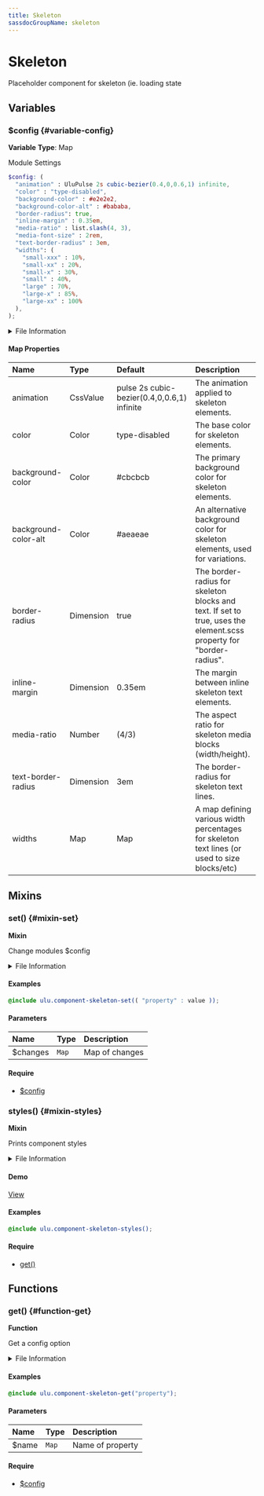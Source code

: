 ```yaml
---
title: Skeleton
sassdocGroupName: skeleton
---
```



# Skeleton

<div class="type-large">

Placeholder component for skeleton (ie. loading state

</div>



## Variables




<div class="sassdoc-item-header">

###  $config {#variable-config}

  <div class="sassdoc-item-header__labels">
    <span class="tag tag--primary"><strong>Variable</strong></span> <span class="tag"><strong>Type</strong>: Map</span>
  </div>

</div>

  

Module Settings
    
    

``` scss
$config: (
  "animation" : UluPulse 2s cubic-bezier(0.4,0,0.6,1) infinite,
  "color" : "type-disabled",
  "background-color" : #e2e2e2,
  "background-color-alt" : #bababa,
  "border-radius": true,
  "inline-margin" : 0.35em,
  "media-ratio" : list.slash(4, 3),
  "media-font-size" : 2rem,
  "text-border-radius" : 3em,
  "widths": (
    "small-xxx" : 10%,
    "small-xx" : 20%,
    "small-x" : 30%,
    "small" : 40%,
    "large" : 70%,
    "large-x" : 85%,
    "large-xx" : 100%
  ),
);
```
  


<details>
  <summary>File Information</summary>
  
- **File:** _skeleton.scss
- **Group:** skeleton
- **Type:** variable
- **Lines (comments):** 25-35
- **Lines (code):** 37-56

</details>

    

#### Map Properties


|Name|Type|Default|Description|
|:--|:--|:--|:--|
|animation|CssValue|pulse 2s cubic-bezier(0.4,0,0.6,1) infinite|The animation applied to skeleton elements.|
|color|Color|type-disabled|The base color for skeleton elements.|
|background-color|Color|#cbcbcb|The primary background color for skeleton elements.|
|background-color-alt|Color|#aeaeae|An alternative background color for skeleton elements, used for variations.|
|border-radius|Dimension|true|The border-radius for skeleton blocks and text. If set to true, uses the element.scss property for "border-radius".|
|inline-margin|Dimension|0.35em|The margin between inline skeleton text elements.|
|media-ratio|Number|(4/3)|The aspect ratio for skeleton media blocks (width/height).|
|text-border-radius|Dimension|3em|The border-radius for skeleton text lines.|
|widths|Map|Map|A map defining various width percentages for skeleton text lines (or used to size blocks/etc)|

    
  

## Mixins




<div class="sassdoc-item-header">

###  set() {#mixin-set}

  <div class="sassdoc-item-header__labels">
    <span class="tag tag--primary"><strong>Mixin</strong></span>
  </div>

</div>

  

Change modules $config
    
    


<details>
  <summary>File Information</summary>
  
- **File:** _skeleton.scss
- **Group:** skeleton
- **Type:** mixin
- **Lines (comments):** 58-61
- **Lines (code):** 63-65

</details>

    

#### Examples

      


``` scss
@include ulu.component-skeleton-set(( "property" : value ));
```
  



      

#### Parameters


|Name|Type|Description|
|:--|:--|:--|
|$changes|`Map`|Map of changes|

    

#### Require

- [$config](/sass/components/accordion/#variable-config)
  


<div class="sassdoc-item-header">

###  styles() {#mixin-styles}

  <div class="sassdoc-item-header__labels">
    <span class="tag tag--primary"><strong>Mixin</strong></span>
  </div>

</div>

  

Prints component styles
    
    


<details>
  <summary>File Information</summary>
  
- **File:** _skeleton.scss
- **Group:** skeleton
- **Type:** mixin
- **Lines (comments):** 77-80
- **Lines (code):** 82-126

</details>

    


<div class="callout callout--demo crop-margins">

#### Demo



<a class="button" href="/demos/skeleton">View</a>

</div>



#### Examples

      


``` scss
@include ulu.component-skeleton-styles();
```
  



      

#### Require

- [get()](/sass/components/accordion/#function-get)
  
  

## Functions




<div class="sassdoc-item-header">

###  get() {#function-get}

  <div class="sassdoc-item-header__labels">
    <span class="tag tag--primary"><strong>Function</strong></span>
  </div>

</div>

  

Get a config option
    
    


<details>
  <summary>File Information</summary>
  
- **File:** _skeleton.scss
- **Group:** skeleton
- **Type:** function
- **Lines (comments):** 67-70
- **Lines (code):** 72-75

</details>

    

#### Examples

      


``` scss
@include ulu.component-skeleton-get("property");
```
  



      

#### Parameters


|Name|Type|Description|
|:--|:--|:--|
|$name|`Map`|Name of property|

    

#### Require

- [$config](/sass/components/accordion/#variable-config)
  
  
  